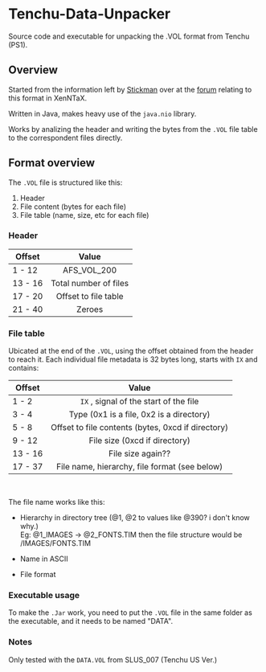 # Tenchu-Data-Unpacker
Source code and executable for unpacking the .VOL format from Tenchu (PS1).


## Overview

Started from the information left by [Stickman](https://forum.xentax.com/memberlist.php?mode=viewprofile&u=44424&sid=4df78ed9a389ba4006b958cff1d11895) over at the [forum](https://forum.xentax.com/viewtopic.php?t=11410) relating to this format in XenNTaX.

Written in Java, makes heavy use of the `java.nio` library.

Works by analizing the header and writing the bytes from the `.VOL` file table to the correspondent files directly.

## Format overview

The `.VOL` file is structured like this:

1. Header
2. File content (bytes for each file)
3. File table (name, size, etc for each file)

### Header


| Offset  | Value |
| ------------- |:-------------:|
|   1 - 12      | AFS_VOL_200     |
| 13 - 16      | Total number of files     |
| 17 - 20      | Offset to file table     |
| 21 - 40      | Zeroes |


### File table

Ubicated at the end of the `.VOL`, using the offset obtained from the header to reach it. 
Each individual file metadata is 32 bytes long, starts with `IX` and contains:

| Offset  | Value |
| ------------- |:-------------:|
|   1 - 2      | `IX` , signal of the start of the file   |
| 3 - 4      | Type (0x1 is a file, 0x2 is a directory)     |
| 5 - 8      | Offset to file contents (bytes, 0xcd if directory)     |
| 9 - 12     | File size (0xcd if directory) |
| 13 - 16    | File size again?? |
| 17 - 37    | File name, hierarchy, file format (see below) |

<br>

The file name works like this:
* Hierarchy in directory tree (@1, @2 to values like @390? i don't know why.)
<br> Eg: @1_IMAGES -> @2_FONTS.TIM then the file structure would be /IMAGES/FONTS.TIM

* Name in ASCII
* File format


### Executable usage

To make the `.Jar` work, you need to put the `.VOL` file in the same folder as the executable, and it needs to be named "DATA".



### Notes

Only tested with the `DATA.VOL` from SLUS_007 (Tenchu US Ver.)
